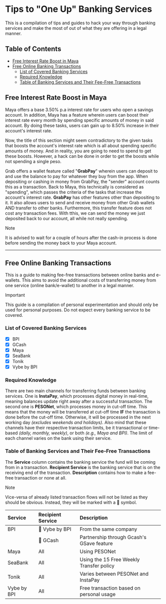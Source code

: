 # Tips to "One Up" Banking Services

This is a compilation of tips and guides to hack your way through banking services and make the most of out of what they are offering in a legal manner.

## Table of Contents

- [Free Interest Rate Boost in Maya](#free-interest-rate-boost-in-maya)
- [Free Online Banking Transactions](#free-online-banking-transactions)
  - [List of Covered Banking Services](#list-of-covered-banking-services)
  - [Required Knowledge](#required-knowledge)
  - [Table of Banking Services and Their Fee-Free Transactions](#table-of-banking-services-and-their-fee-free-transactions)

## Free Interest Rate Boost in Maya

Maya offers a base 3.50% p.a interest rate for users who open a savings account. In addition, Maya has a feature wherein users can boost their interest rate every month by spending specific amounts of money in said account. By doing these tasks, users can gain up to 8.50% increase in their account's interest rate.

Now, the title of this section might seem contradictory to the given tasks that boosts the account's interest rate which is all about spending specific amounts of money. And in reality, you are going to need to spend to get these boosts. However, a hack can be done in order to get the boosts while not spending a single peso.

Grab offers a wallet feature called "**GrabPay**" wherein users can deposit to and use the balance to pay for whatever they buy from the app. When depositing or cashing in money from GrabPay, the "sender" account counts this as a transaction. Back to Maya, this technically is considered as "spending", which passes the criteria of the tasks that increase the account's interest rate. **GrabPay** has other features other than depositing to it. It also allows users to send and receive money from other Grab wallets AND transfer to other banks. Furthermore, this transfer feature does not cost any transaction fees. With tthis, we can send the money we just deposited back to our account, all while not really spending.

> [!NOTE]
>
> It is advised to wait for a couple of hours after the cash-in process is done before sending the money back to your Maya account.

---

## Free Online Banking Transactions

This is a guide to making fee-free transactions between online banks and e-wallets. This aims to avoid the additional costs of transferring money from one service (online bank/e-wallet) to another in a legal manner.

> [!IMPORTANT]
>
> This guide is a compilation of personal experimentation and should only be used for personal purposes. Do not expect every banking service to be covered.

### List of Covered Banking Services

- [X] BPI
- [X] GCash
- [X] Maya
- [X] SeaBank
- [X] Tonik
- [X] Vybe by BPI

### Required Knowledge

There are two main channels for transferring funds between banking services. One is **InstaPay**, which processes digital money in real-time, meaning balances update right away after a successful transaction. The second one is **PESONet**, which processes money in cut-off time. This means that the money will be transferred at cut-off time **IF** the transaction is done before the cut-off time. Otherwise, it will be processed in the next working day *(excludes weekends and holidays)*. Also mind that these channels have their respective transaction limits, be it transactional or time-based *(daily, monthly, weekly)*, or both *(e.g., Maya and BPI)*. The limit of each channel varies on the bank using their service.

### Table of Banking Services and Their Fee-Free Transactions

The **Service** column contains the banking service the fund will be coming from in a transaction. **Recipient Service** is the banking service that is on the receiving end of the transaction. **Description** contains how to make a fee-free transaction or none at all.

> [!NOTE]
>
> Vice-versa of already listed transaction flows will not be listed as they should be obvious. Instead, they will be marked with a 🔁 symbol.

| Service     | Recipient Service | Description                               |
| :---------- | :---------------- | :---------------------------------------- |
| BPI         | 🔁 Vybe by BPI    | From the same company                     |
|             | 🔁 GCash          | Partnership through Gcash's GSave feature |
| Maya        | All               | Using PESONet                             |
| SeaBank     | All               | Using the 15 Free Weekly Transfer policy |
| Tonik       | All               | Varies between PESONet and InstaPay       |
| Vybe by BPI | All               | Free transaction based on personal usage  |
